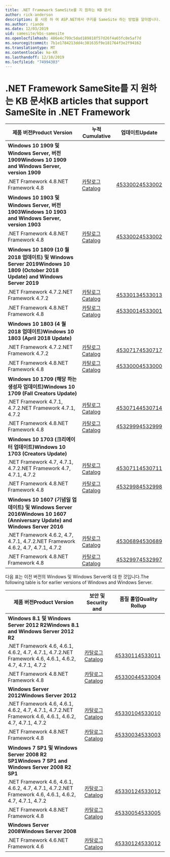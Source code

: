 ```yaml
---
title: .NET Framework SameSite를 지 원하는 KB 문서
author: rick-anderson
description: 를 사용 하 여 ASP.NET에서 쿠키를 SameSite 하는 방법을 알아봅니다.
ms.author: riande
ms.date: 12/03/2019
uid: samesite/kbs-samesite
ms.openlocfilehash: 486e4c799c5dad189818f57d26f4a65fc8e5af7d
ms.sourcegitcommit: 7b1e1784213dd4c301635f9e181764f3e2f94162
ms.translationtype: MT
ms.contentlocale: ko-KR
ms.lasthandoff: 12/10/2019
ms.locfileid: "74994303"
---
```

# <a name="kb-articles-that-support-samesite-in-net-framework"></a><span data-ttu-id="49a31-103">.NET Framework SameSite를 지 원하는 KB 문서</span><span class="sxs-lookup"><span data-stu-id="49a31-103">KB articles that support SameSite in .NET Framework</span></span>

| <span data-ttu-id="49a31-104">제품 버전</span><span class="sxs-lookup"><span data-stu-id="49a31-104">Product Version</span></span> | <span data-ttu-id="49a31-105">누적</span><span class="sxs-lookup"><span data-stu-id="49a31-105">Cumulative</span></span> | <span data-ttu-id="49a31-106">업데이트</span><span class="sxs-lookup"><span data-stu-id="49a31-106">Update</span></span> |
| ------------- | ------------- | --- |
| <span data-ttu-id="49a31-107">**Windows 10 1909 및 Windows Server, 버전 1909**</span><span class="sxs-lookup"><span data-stu-id="49a31-107">**Windows 10 1909 and Windows Server, version 1909**</span></span> | | |
| <span data-ttu-id="49a31-108">.NET Framework 4.8</span><span class="sxs-lookup"><span data-stu-id="49a31-108">.NET Framework 4.8</span></span>  | [<span data-ttu-id="49a31-109">카탈로그</span><span class="sxs-lookup"><span data-stu-id="49a31-109">Catalog</span></span>](http://www.catalog.update.microsoft.com/Search.aspx?q=4533002)  | [<span data-ttu-id="49a31-110">4533002</span><span class="sxs-lookup"><span data-stu-id="49a31-110">4533002</span></span>](https://support.microsoft.com/en-us/help/4533002) |
| <span data-ttu-id="49a31-111">**Windows 10 1903 및 Windows Server, 버전 1903**</span><span class="sxs-lookup"><span data-stu-id="49a31-111">**Windows 10 1903 and Windows Server, version 1903**</span></span> | | |
| <span data-ttu-id="49a31-112">.NET Framework 4.8</span><span class="sxs-lookup"><span data-stu-id="49a31-112">.NET Framework 4.8</span></span>  | [<span data-ttu-id="49a31-113">카탈로그</span><span class="sxs-lookup"><span data-stu-id="49a31-113">Catalog</span></span>](http://www.catalog.update.microsoft.com/Search.aspx?q=4533002)  | [<span data-ttu-id="49a31-114">4533002</span><span class="sxs-lookup"><span data-stu-id="49a31-114">4533002</span></span>](https://support.microsoft.com/en-us/help/4533002) |
| <span data-ttu-id="49a31-115">**Windows 10 1809 (10 월 2018 업데이트) 및 Windows Server 2019**</span><span class="sxs-lookup"><span data-stu-id="49a31-115">**Windows 10 1809 (October 2018 Update) and Windows Server 2019**</span></span> | |
| <span data-ttu-id="49a31-116">.NET Framework 4.7.2</span><span class="sxs-lookup"><span data-stu-id="49a31-116">.NET Framework 4.7.2</span></span>  | [<span data-ttu-id="49a31-117">카탈로그</span><span class="sxs-lookup"><span data-stu-id="49a31-117">Catalog</span></span>](http://www.catalog.update.microsoft.com/Search.aspx?q=4533013)  | [<span data-ttu-id="49a31-118">4533013</span><span class="sxs-lookup"><span data-stu-id="49a31-118">4533013</span></span>](https://support.microsoft.com/en-us/help/4533013) |
| <span data-ttu-id="49a31-119">.NET Framework 4.8</span><span class="sxs-lookup"><span data-stu-id="49a31-119">.NET Framework 4.8</span></span>  | [<span data-ttu-id="49a31-120">카탈로그</span><span class="sxs-lookup"><span data-stu-id="49a31-120">Catalog</span></span>](http://www.catalog.update.microsoft.com/Search.aspx?q=4533001)  | [<span data-ttu-id="49a31-121">4533001</span><span class="sxs-lookup"><span data-stu-id="49a31-121">4533001</span></span>](https://support.microsoft.com/en-us/help/4533001) |
| <span data-ttu-id="49a31-122">**Windows 10 1803 (4 월 2018 업데이트)**</span><span class="sxs-lookup"><span data-stu-id="49a31-122">**Windows 10 1803 (April 2018 Update)**</span></span> | |
| <span data-ttu-id="49a31-123">.NET Framework 4.7.2</span><span class="sxs-lookup"><span data-stu-id="49a31-123">.NET Framework 4.7.2</span></span>  | [<span data-ttu-id="49a31-124">카탈로그</span><span class="sxs-lookup"><span data-stu-id="49a31-124">Catalog</span></span>](http://www.catalog.update.microsoft.com/Search.aspx?q=4530717)  | [<span data-ttu-id="49a31-125">4530717</span><span class="sxs-lookup"><span data-stu-id="49a31-125">4530717</span></span>](https://support.microsoft.com/en-us/help/4530717) |
| <span data-ttu-id="49a31-126">.NET Framework 4.8</span><span class="sxs-lookup"><span data-stu-id="49a31-126">.NET Framework 4.8</span></span>  | [<span data-ttu-id="49a31-127">카탈로그</span><span class="sxs-lookup"><span data-stu-id="49a31-127">Catalog</span></span>](http://www.catalog.update.microsoft.com/Search.aspx?q=4533000)  | [<span data-ttu-id="49a31-128">4533000</span><span class="sxs-lookup"><span data-stu-id="49a31-128">4533000</span></span>](https://support.microsoft.com/en-us/help/4533000) |
| <span data-ttu-id="49a31-129">**Windows 10 1709 (해당 하는 생성자 업데이트)**</span><span class="sxs-lookup"><span data-stu-id="49a31-129">**Windows 10 1709 (Fall Creators Update)**</span></span> | |
| <span data-ttu-id="49a31-130">.NET Framework 4.7.1, 4.7.2</span><span class="sxs-lookup"><span data-stu-id="49a31-130">.NET Framework 4.7.1, 4.7.2</span></span>  | [<span data-ttu-id="49a31-131">카탈로그</span><span class="sxs-lookup"><span data-stu-id="49a31-131">Catalog</span></span>](http://www.catalog.update.microsoft.com/Search.aspx?q=4530714)  | [<span data-ttu-id="49a31-132">4530714</span><span class="sxs-lookup"><span data-stu-id="49a31-132">4530714</span></span>](https://support.microsoft.com/en-us/help/4530714) |
| <span data-ttu-id="49a31-133">.NET Framework 4.8</span><span class="sxs-lookup"><span data-stu-id="49a31-133">.NET Framework 4.8</span></span>  | [<span data-ttu-id="49a31-134">카탈로그</span><span class="sxs-lookup"><span data-stu-id="49a31-134">Catalog</span></span>](http://www.catalog.update.microsoft.com/Search.aspx?q=4532999)  | [<span data-ttu-id="49a31-135">4532999</span><span class="sxs-lookup"><span data-stu-id="49a31-135">4532999</span></span>](https://support.microsoft.com/en-us/help/4532999) |
| <span data-ttu-id="49a31-136">**Windows 10 1703 (크리에이터 업데이트)**</span><span class="sxs-lookup"><span data-stu-id="49a31-136">**Windows 10 1703 (Creators Update)**</span></span> | |
| <span data-ttu-id="49a31-137">.NET Framework 4.7, 4.7.1, 4.7.2</span><span class="sxs-lookup"><span data-stu-id="49a31-137">.NET Framework 4.7, 4.7.1, 4.7.2</span></span>  | [<span data-ttu-id="49a31-138">카탈로그</span><span class="sxs-lookup"><span data-stu-id="49a31-138">Catalog</span></span>](http://www.catalog.update.microsoft.com/Search.aspx?q=4530711)  | [<span data-ttu-id="49a31-139">4530711</span><span class="sxs-lookup"><span data-stu-id="49a31-139">4530711</span></span>](https://support.microsoft.com/en-us/help/4530711) |
| <span data-ttu-id="49a31-140">.NET Framework 4.8</span><span class="sxs-lookup"><span data-stu-id="49a31-140">.NET Framework 4.8</span></span>  | [<span data-ttu-id="49a31-141">카탈로그</span><span class="sxs-lookup"><span data-stu-id="49a31-141">Catalog</span></span>](http://www.catalog.update.microsoft.com/Search.aspx?q=4532998)  | [<span data-ttu-id="49a31-142">4532998</span><span class="sxs-lookup"><span data-stu-id="49a31-142">4532998</span></span>](https://support.microsoft.com/en-us/help/4532998) |
| <span data-ttu-id="49a31-143">**Windows 10 1607 (기념일 업데이트) 및 Windows Server 2016**</span><span class="sxs-lookup"><span data-stu-id="49a31-143">**Windows 10 1607 (Anniversary Update) and Windows Server 2016**</span></span> | |
| <span data-ttu-id="49a31-144">.NET Framework 4.6.2, 4.7, 4.7.1, 4.7.2</span><span class="sxs-lookup"><span data-stu-id="49a31-144">.NET Framework 4.6.2, 4.7, 4.7.1, 4.7.2</span></span> | [<span data-ttu-id="49a31-145">카탈로그</span><span class="sxs-lookup"><span data-stu-id="49a31-145">Catalog</span></span>](http://www.catalog.update.microsoft.com/Search.aspx?q=4530689)  | [<span data-ttu-id="49a31-146">4530689</span><span class="sxs-lookup"><span data-stu-id="49a31-146">4530689</span></span>](https://support.microsoft.com/en-us/help/4530689) |
| <span data-ttu-id="49a31-147">.NET Framework 4.8</span><span class="sxs-lookup"><span data-stu-id="49a31-147">.NET Framework 4.8</span></span>  | [<span data-ttu-id="49a31-148">카탈로그</span><span class="sxs-lookup"><span data-stu-id="49a31-148">Catalog</span></span>](http://www.catalog.update.microsoft.com/Search.aspx?q=4532997)  | [<span data-ttu-id="49a31-149">4532997</span><span class="sxs-lookup"><span data-stu-id="49a31-149">4532997</span></span>](https://support.microsoft.com/en-us/help/4532997) |

<span data-ttu-id="49a31-150">다음 표는 이전 버전의 Windows 및 Windows Server에 대 한 것입니다.</span><span class="sxs-lookup"><span data-stu-id="49a31-150">The following table is for earlier versions of Windows and Windows Server.</span></span>

| <span data-ttu-id="49a31-151">제품 버전</span><span class="sxs-lookup"><span data-stu-id="49a31-151">Product Version</span></span> | <span data-ttu-id="49a31-152">보안 및</span><span class="sxs-lookup"><span data-stu-id="49a31-152">Security and</span></span> | <span data-ttu-id="49a31-153">품질 롤업</span><span class="sxs-lookup"><span data-stu-id="49a31-153">Quality Rollup</span></span> |
| ------------- | ------------- | --- |
| <span data-ttu-id="49a31-154">**Windows 8.1 및 Windows Server 2012 R2**</span><span class="sxs-lookup"><span data-stu-id="49a31-154">**Windows 8.1 and Windows Server 2012 R2**</span></span> | |
| <span data-ttu-id="49a31-155">.NET Framework 4.6, 4.6.1, 4.6.2, 4.7, 4.7.1, 4.7.2</span><span class="sxs-lookup"><span data-stu-id="49a31-155">.NET Framework 4.6, 4.6.1, 4.6.2, 4.7, 4.7.1, 4.7.2</span></span> | [<span data-ttu-id="49a31-156">카탈로그</span><span class="sxs-lookup"><span data-stu-id="49a31-156">Catalog</span></span>](http://www.catalog.update.microsoft.com/Search.aspx?q=4533011)  | [<span data-ttu-id="49a31-157">4533011</span><span class="sxs-lookup"><span data-stu-id="49a31-157">4533011</span></span>](https://support.microsoft.com/en-us/help/4533011) |
| <span data-ttu-id="49a31-158">.NET Framework 4.8</span><span class="sxs-lookup"><span data-stu-id="49a31-158">.NET Framework 4.8</span></span>  | [<span data-ttu-id="49a31-159">카탈로그</span><span class="sxs-lookup"><span data-stu-id="49a31-159">Catalog</span></span>](http://www.catalog.update.microsoft.com/Search.aspx?q=4533004)  | [<span data-ttu-id="49a31-160">4533004</span><span class="sxs-lookup"><span data-stu-id="49a31-160">4533004</span></span>](https://support.microsoft.com/en-us/help/4533004) |
| <span data-ttu-id="49a31-161">**Windows Server 2012**</span><span class="sxs-lookup"><span data-stu-id="49a31-161">**Windows Server 2012**</span></span> | |
| <span data-ttu-id="49a31-162">.NET Framework 4.6, 4.6.1, 4.6.2, 4.7, 4.7.1, 4.7.2</span><span class="sxs-lookup"><span data-stu-id="49a31-162">.NET Framework 4.6, 4.6.1, 4.6.2, 4.7, 4.7.1, 4.7.2</span></span> | [<span data-ttu-id="49a31-163">카탈로그</span><span class="sxs-lookup"><span data-stu-id="49a31-163">Catalog</span></span>](http://www.catalog.update.microsoft.com/Search.aspx?q=4533010)  | [<span data-ttu-id="49a31-164">4533010</span><span class="sxs-lookup"><span data-stu-id="49a31-164">4533010</span></span>](https://support.microsoft.com/en-us/help/4533010) |
| <span data-ttu-id="49a31-165">.NET Framework 4.8</span><span class="sxs-lookup"><span data-stu-id="49a31-165">.NET Framework 4.8</span></span>  | [<span data-ttu-id="49a31-166">카탈로그</span><span class="sxs-lookup"><span data-stu-id="49a31-166">Catalog</span></span>](http://www.catalog.update.microsoft.com/Search.aspx?q=4533003)  | [<span data-ttu-id="49a31-167">4533003</span><span class="sxs-lookup"><span data-stu-id="49a31-167">4533003</span></span>](https://support.microsoft.com/en-us/help/4533003) |
| <span data-ttu-id="49a31-168">**Windows 7 SP1 및 Windows Server 2008 R2 SP1**</span><span class="sxs-lookup"><span data-stu-id="49a31-168">**Windows 7 SP1 and Windows Server 2008 R2 SP1**</span></span> | |
| <span data-ttu-id="49a31-169">.NET Framework 4.6, 4.6.1, 4.6.2, 4.7, 4.7.1, 4.7.2</span><span class="sxs-lookup"><span data-stu-id="49a31-169">.NET Framework 4.6, 4.6.1, 4.6.2, 4.7, 4.7.1, 4.7.2</span></span> | [<span data-ttu-id="49a31-170">카탈로그</span><span class="sxs-lookup"><span data-stu-id="49a31-170">Catalog</span></span>](http://www.catalog.update.microsoft.com/Search.aspx?q=4533012)  | [<span data-ttu-id="49a31-171">4533012</span><span class="sxs-lookup"><span data-stu-id="49a31-171">4533012</span></span>](https://support.microsoft.com/en-us/help/4533012) |
| <span data-ttu-id="49a31-172">.NET Framework 4.8</span><span class="sxs-lookup"><span data-stu-id="49a31-172">.NET Framework 4.8</span></span>  | [<span data-ttu-id="49a31-173">카탈로그</span><span class="sxs-lookup"><span data-stu-id="49a31-173">Catalog</span></span>](http://www.catalog.update.microsoft.com/Search.aspx?q=4533005)  | [<span data-ttu-id="49a31-174">4533005</span><span class="sxs-lookup"><span data-stu-id="49a31-174">4533005</span></span>](https://support.microsoft.com/en-us/help/4533005) |
| <span data-ttu-id="49a31-175">**Windows Server 2008**</span><span class="sxs-lookup"><span data-stu-id="49a31-175">**Windows Server 2008**</span></span> | |
| <span data-ttu-id="49a31-176">.NET Framework 4.6</span><span class="sxs-lookup"><span data-stu-id="49a31-176">.NET Framework 4.6</span></span>  | [<span data-ttu-id="49a31-177">카탈로그</span><span class="sxs-lookup"><span data-stu-id="49a31-177">Catalog</span></span>](http://www.catalog.update.microsoft.com/Search.aspx?q=4533012)  | [<span data-ttu-id="49a31-178">4533012</span><span class="sxs-lookup"><span data-stu-id="49a31-178">4533012</span></span>](https://support.microsoft.com/en-us/help/4533012) |